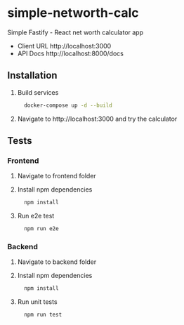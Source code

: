 # simple-networth-calc

Simple Fastify - React net worth calculator app

- Client URL http://localhost:3000
- API Docs http://localhost:8000/docs

## Installation

1. Build services

   ```bash
     docker-compose up -d --build
   ```

1. Navigate to http://localhost:3000 and try the calculator

## Tests

### Frontend

1. Navigate to frontend folder
1. Install npm dependencies

   ```bash
     npm install
   ```

1. Run e2e test

   ```bash
     npm run e2e
   ```

### Backend

1. Navigate to backend folder
1. Install npm dependencies

   ```bash
     npm install
   ```

1. Run unit tests

   ```bash
     npm run test
   ```
